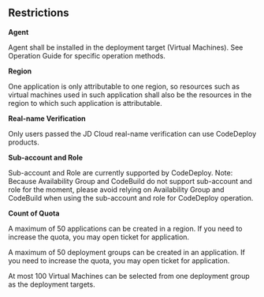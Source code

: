## Restrictions

**Agent**

Agent shall be installed in the deployment target (Virtual Machines). See Operation Guide for specific operation methods.

**Region**

One application is only attributable to one region, so resources such as virtual machines used in such application shall also be the resources in the region to which such application is attributable.

**Real-name Verification**

Only users passed the JD Cloud real-name verification can use CodeDeploy products.

**Sub-account and Role**

Sub-account and Role are currently supported by CodeDeploy. Note: Because Availability Group and CodeBuild do not support sub-account and role for the moment, please avoid relying on Availability Group and CodeBuild when using the sub-account and role for CodeDeploy operation.

**Count of Quota**

A maximum of 50 applications can be created in a region. If you need to increase the quota, you may open ticket for application.

A maximum of 50 deployment groups can be created in an application. If you need to increase the quota, you may open ticket for application.

At most 100 Virtual Machines can be selected from one deployment group as the deployment targets.

